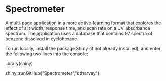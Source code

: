 # Spectrometer
A multi-page application in a more active-learning format that explores the effect of slit width, response time, and scan rate on a UV absorbance spectrum. The application uses a database that contains 97 spectra of benzene dissolved in cyclohexane.  

To run locally, install the package Shiny (if not already installed), and enter the following two lines into the console:  

 library(shiny)  

 shiny::runGitHub("Spectrometer","dtharvey")  
